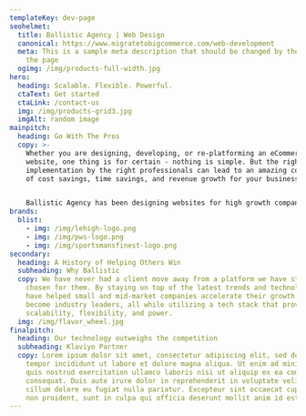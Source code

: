 ```yaml
---
templateKey: dev-page
seohelmet:
  title: Ballistic Agency | Web Design
  canonical: https://www.migratetobigcommerce.com/web-development
  meta: This is a sample meta description that should be changed by the author of
    the page
  ogimg: /img/products-full-width.jpg
hero:
  heading: Scalable. Flexible. Powerful.
  ctaText: Get started
  ctaLink: /contact-us
  img: /img/products-grid3.jpg
  imgAlt: random image
mainpitch:
  heading: Go With The Pros
  copy: >-
    Whether you are designing, developing, or re-platforming an eCommerce
    website, one thing is for certain - nothing is simple. But the right
    implementation by the right professionals can lead to an amazing combination
    of cost savings, time savings, and revenue growth for your business.


    Ballistic Agency has been designing websites for high growth companies since 2009 with a fantastic track record of success. We can help you reach your goals with our proven formula for website design that includes in-depth research, data analysis, and artistic creativity on top of a tech stack that's built for performance. We build the foundation you need to excel at building an online experience that includes catalog management, shipping, search engine optimization, conversion rate optimization, and ultimately, user satisfaction.
brands:
  blist:
    - img: /img/lehigh-logo.png
    - img: /img/pws-logo.png
    - img: /img/sportsmansfinest-logo.png
secondary:
  heading: A History of Helping Others Win
  subheading: Why Ballistic
  copy: We have never had a client move away from a platform we have strategically
    chosen for them. By staying on top of the latest trends and technology, we
    have helped small and mid-market companies accelerate their growth and
    become industry leaders, all while utilizing a tech stack that provides
    scalability, flexibility, and power.
  img: /img/flavor_wheel.jpg
finalpitch:
  heading: Our technology outweighs the competition
  subheading: Klaviyo Partner
  copy: Lorem ipsum dolor sit amet, consectetur adipiscing elit, sed do eiusmod
    tempor incididunt ut labore et dolore magna aliqua. Ut enim ad minim veniam,
    quis nostrud exercitation ullamco laboris nisi ut aliquip ex ea commodo
    consequat. Duis aute irure dolor in reprehenderit in voluptate velit esse
    cillum dolore eu fugiat nulla pariatur. Excepteur sint occaecat cupidatat
    non proident, sunt in culpa qui officia deserunt mollit anim id est laborum.
---
```

